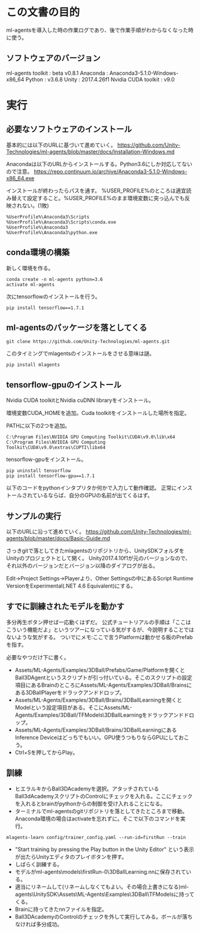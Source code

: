 # この文書の目的

ml-agentsを導入した時の作業ログであり、後で作業手順がわからなくなった時に使う。


## ソフトウェアのバージョン

ml-agents toolkit : beta v0.8.1
Anaconda : Anaconda3-5.1.0-Windows-x86_64
Python : v3.6.8
Unity : 2017.4.26f1
Nvidia CUDA toolkit : v9.0


# 実行

## 必要なソフトウェアのインストール

基本的には以下のURLに基づいて進めていく。
https://github.com/Unity-Technologies/ml-agents/blob/master/docs/Installation-Windows.md

Anacondaは以下のURLからインストールする。Python3.6にしか対応してないので注意。
https://repo.continuum.io/archive/Anaconda3-5.1.0-Windows-x86_64.exe

インストールが終わったらパスを通す。
%USER_PROFILE%のところは適宜読み替えて設定すること。%USER_PROFILE%のまま環境変数に突っ込んでも反映されない。(1敗)
```
%UserProfile%\Anaconda3\Scripts
%UserProfile%\Anaconda3\Scripts\conda.exe
%UserProfile%\Anaconda3
%UserProfile%\Anaconda3\python.exe
```

## conda環境の構築

新しく環境を作る。

```
conda create -n ml-agents python=3.6
activate ml-agents
```

次にtensorflowのインストールを行う。

```
pip install tensorflow==1.7.1
```

## ml-agentsのパッケージを落としてくる

```
git clone https://github.com/Unity-Technologies/ml-agents.git
```

このタイミングでmlagentsのインストールをさせる意味は謎。

```
pip install mlagents
```


## tensorflow-gpuのインストール

Nvidia CUDA toolkitとNvidia cuDNN libraryをインストール。

環境変数CUDA_HOMEを追加。Cuda toolkitをインストールした場所を指定。

PATHに以下の2つを追加。

```
C:\Program Files\NVIDIA GPU Computing Toolkit\CUDA\v9.0\lib\x64
C:\Program Files\NVIDIA GPU Computing Toolkit\CUDA\v9.0\extras\CUPTI\libx64
```

tensorflow-gpuをインストール。

```
pip uninstall tensorflow
pip install tensorflow-gpu==1.7.1
```

以下のコードをpythonインタプリタか何かで入力して動作確認。
正常にインストールされているならば、自分のGPUの名前が出てくるはず。


## サンプルの実行

以下のURLに沿って進めていく。
https://github.com/Unity-Technologies/ml-agents/blob/master/docs/Basic-Guide.md

さっきgitで落としてきたmlagentsのリポジトリから、UnitySDKフォルダをUnityのプロジェクトとして開く。
Unity2017.4.10f1が元のバージョンなので、それ以外のバージョンだとバージョン以降のダイアログが出る。

Edit->Project Settings->Playerより、Other Settingsの中にあるScript Runtime VersionをExperimental(.NET 4.6 Equivalent)にする。

## すでに訓練されたモデルを動かす

多分再生ボタン押せば一応動くはずだ。
公式チュートリアルの手順は「ここはこういう機能だよ」というツアーになっている気がするが、今説明することではないような気がする。
ついでにメモ:ここで言うPlatformは動かせる板のPrefabを指す。

必要なやつだけ下に書く。


* Assets/ML-Agents/Examples/3DBall/Prefabs/Game/Platformを開くとBall3DAgentというスクリプトが引っ付いている。そこのスクリプトの設定項目にあるBrainのところにAssets/ML-Agents/Examples/3DBall/Brainsにある3DBallPlayerをドラックアンドドロップ。
* Assets/ML-Agents/Examples/3DBall/Brains/3DBallLearningを開くとModelという設定項目がある。そこにAssets/ML-Agents/Examples/3DBall/TFModels\3DBallLearningをドラックアンドドロップ。
* Assets/ML-Agents/Examples/3DBall/Brains/3DBallLearningにあるInference Deviceはどっちでもいい。GPU使うつもりならGPUにしておこう。
* Ctrl+Sを押してからPlay。

## 訓練

* ヒエラルキからBall3DAcademyを選択。アタッチされているBall3dAcademyスクリプトのControlにチェックを入れる。ここにチェックを入れるとbrainがpythonからの制御を受け入れることになる。
* ターミナルでml-agentsのgitリポジトリを落としてきたところまで移動。Anaconda環境の場合はactivateを忘れずに。そこで以下のコマンドを実行。

```
mlagents-learn config/trainer_config.yaml --run-id=firstRun --train
```

* "Start training by pressing the Play button in the Unity Editor" という表示が出たらUnityエディタのプレイボタンを押す。
* しばらく訓練する。
* モデルがml-agents\models\firstRun-0\3DBallLearning.nnに保存されている。
* 適当にリネームして(リネームしなくてもよい。その場合上書きになる)ml-agents\UnitySDK\Assets\ML-Agents\Examples\3DBall\TFModelsに持ってくる。
* Brainに持ってきたnnファイルを指定。
* Ball3DAcademyのControlのチェックを外して実行してみる。ボールが落ちなければ多分成功。


